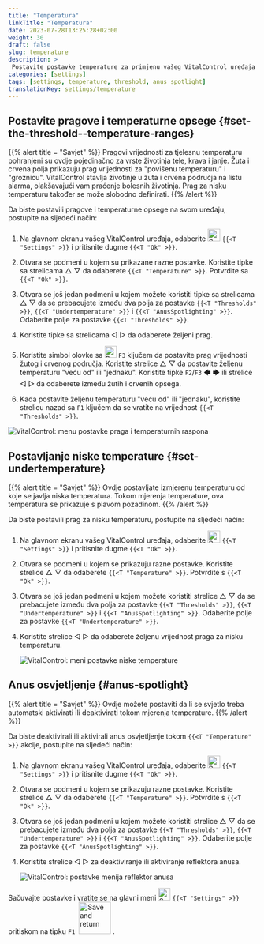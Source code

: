 ```yaml
---
title: "Temperatura"
linkTitle: "Temperatura"
date: 2023-07-28T13:25:28+02:00
weight: 30
draft: false
slug: temperature
description: >
 Postavite postavke temperature za primjenu vašeg VitalControl uređaja
categories: [settings]
tags: [settings, temperature, threshold, anus spotlight]
translationKey: settings/temperature
---
```

## Postavite pragove i temperaturne opsege {#set-the-threshold--temperature-ranges}
{{% alert title = "Savjet" %}}
Pragovi vrijednosti za tjelesnu temperaturu pohranjeni su ovdje pojedinačno za vrste životinja tele, krava i janje. Žuta i crvena polja prikazuju prag vrijednosti za "povišenu temperaturu" i "groznicu". VitalControl stavlja životinje u žuta i crvena područja na listu alarma, olakšavajući vam praćenje bolesnih životinja. Prag za nisku temperaturu također se može slobodno definirati.
{{% /alert %}}

Da biste postavili pragove i temperaturne opsege na svom uređaju, postupite na sljedeći način:

1. Na glavnom ekranu vašeg VitalControl uređaja, odaberite <img src="/icons/gear.svg" width="25" align="bottom" alt="Settings" /> `{{<T "Settings" >}}` i pritisnite dugme `{{<T "Ok" >}}`.

2. Otvara se podmeni u kojem su prikazane razne postavke. Koristite tipke sa strelicama △ ▽ da odaberete `{{<T "Temperature" >}}`. Potvrdite sa `{{<T "Ok" >}}`.

3. Otvara se još jedan podmeni u kojem možete koristiti tipke sa strelicama △ ▽ da se prebacujete između dva polja za postavke `{{<T "Thresholds" >}}`, `{{<T "Undertemperature" >}}` i `{{<T "AnusSpotlighting" >}}`. Odaberite polje za postavke `{{<T "Thresholds" >}}`.

4. Koristite tipke sa strelicama ◁ ▷ da odaberete željeni prag.

5. Koristite simbol olovke sa <img src="/icons/actions/edit.svg" width="24" align="bottom" alt="Bearbeiten" /> `F3` ključem da postavite prag vrijednosti žutog i crvenog područja. Koristite strelice △ ▽ da postavite željenu temperaturu "veću od" ili "jednaku". Koristite tipke `F2`/`F3` 🡄 🡆 ili strelice ◁ ▷ da odaberete između žutih i crvenih opsega.

6. Kada postavite željenu temperaturu "veću od" ili "jednaku", koristite strelicu nazad sa `F1` ključem da se vratite na vrijednost `{{<T "Thresholds" >}}`.

![VitalControl: menu postavke praga i temperaturnih raspona](../images/threshold.png "Prag i temperaturni rasponi")


## Postavljanje niske temperature {#set-undertemperature}
{{% alert title = "Savjet" %}}
Ovdje postavljate izmjerenu temperaturu od koje se javlja niska temperatura. Tokom mjerenja temperature, ova temperatura se prikazuje s plavom pozadinom.
{{% /alert %}}

Da biste postavili prag za nisku temperaturu, postupite na sljedeći način:

1. Na glavnom ekranu vašeg VitalControl uređaja, odaberite <img src="/icons/gear.svg" width="25" align="bottom" alt="Postavke" /> `{{<T "Settings" >}}` i pritisnite dugme `{{<T "Ok" >}}`.

2. Otvara se podmeni u kojem se prikazuju razne postavke. Koristite strelice △ ▽ da odaberete `{{<T "Temperature" >}}`. Potvrdite s `{{<T "Ok" >}}`.

3. Otvara se još jedan podmeni u kojem možete koristiti strelice △ ▽ da se prebacujete između dva polja za postavke `{{<T "Thresholds" >}}`, `{{<T "Undertemperature" >}}` i `{{<T "AnusSpotlighting" >}}`. Odaberite polje za postavke `{{<T "Undertemperature" >}}`.

4. Koristite strelice ◁ ▷ da odaberete željenu vrijednost praga za nisku temperaturu.

    ![VitalControl: meni postavke niske temperature](../images/undertemperature.png "Niska temperatura")

## Anus osvjetljenje {#anus-spotlight}
{{% alert title = "Savjet" %}}
Ovdje možete postaviti da li se svjetlo treba automatski aktivirati ili deaktivirati tokom mjerenja temperature.
{{% /alert %}}

Da biste deaktivirali ili aktivirali anus osvjetljenje tokom `{{<T "Temperature" >}}` akcije, postupite na sljedeći način:

1. Na glavnom ekranu vašeg VitalControl uređaja, odaberite <img src="/icons/gear.svg" width="25" align="bottom" alt="Postavke" /> `{{<T "Settings" >}}` i pritisnite dugme `{{<T "Ok" >}}`.

2. Otvara se podmeni u kojem se prikazuju razne postavke. Koristite strelice △ ▽ da odaberete `{{<T "Temperature" >}}`. Potvrdite s `{{<T "Ok" >}}`.

3. Otvara se još jedan podmeni u kojem možete koristiti strelice △ ▽ da se prebacujete između dva polja za postavke `{{<T "Thresholds" >}}`, `{{<T "Undertemperature" >}}` i `{{<T "AnusSpotlighting" >}}`. Odaberite polje za postavke `{{<T "AnusSpotlighting" >}}`.


4. Koristite strelice ◁ ▷ za deaktiviranje ili aktiviranje reflektora anusa.

    ![VitalControl: postavke menija reflektor anusa](../images/anusspotlight.png "Reflektor anusa")

Sačuvajte postavke i vratite se na glavni meni <img src="/icons/gear.svg" width="25" align="bottom" alt="Settings" /> `{{<T "Settings" >}}` pritiskom na tipku `F1` &nbsp;<img src="/icons/footer/save_exit.svg" width="65" align="bottom" alt="Save and return" />&nbsp;.
